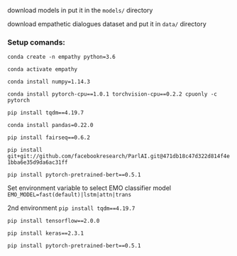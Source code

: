 download models in put it in the `models/` directory

download empathetic dialogues dataset and put it in `data/` directory

### Setup comands:

`conda create -n empathy python=3.6`

`conda activate empathy`

`conda install numpy=1.14.3`

`conda install pytorch-cpu==1.0.1 torchvision-cpu==0.2.2 cpuonly -c pytorch`


`pip install tqdm==4.19.7`

`conda install pandas=0.22.0`

`pip install fairseq==0.6.2`

`pip install git+git://github.com/facebookresearch/ParlAI.git@471db18c47d322d814f4e1bba6e35d9da6ac31ff`

`pip install pytorch-pretrained-bert==0.5.1`

Set environment variable to select EMO classifier model `EMO_MODEL=fast(default)|lstm|attn|trans`


2nd environment
`pip install tqdm==4.19.7`

`pip install tensorflow==2.0.0`

`pip install keras==2.3.1`

`pip install pytorch-pretrained-bert==0.5.1`